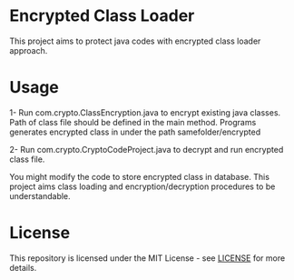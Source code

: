 # Encrypted Class Loader
This project aims to protect java codes with encrypted class loader approach.

Usage
=====
1- Run com.crypto.ClassEncryption.java to encrypt existing java classes. Path of class file should be defined in the main method. Programs generates encrypted class in under the path samefolder/encrypted

2- Run com.crypto.CryptoCodeProject.java to decrypt and run encrypted class file.

You might modify the code to store encrypted class in database. This project aims class loading and encryption/decryption procedures to be understandable.

License
=======
This repository is licensed under the MIT License - see [LICENSE](https://github.com/serengil/encrypted-class-loader/blob/master/LICENSE) for more details.
